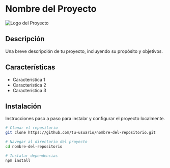 # Nombre del Proyecto

![Logo del Proyecto](URL_DEL_LOGO)

## Descripción

Una breve descripción de tu proyecto, incluyendo su propósito y objetivos.

## Características

- Característica 1
- Característica 2
- Característica 3

## Instalación

Instrucciones paso a paso para instalar y configurar el proyecto localmente.

```bash
# Clonar el repositorio
git clone https://github.com/tu-usuario/nombre-del-repositorio.git

# Navegar al directorio del proyecto
cd nombre-del-repositorio

# Instalar dependencias
npm install
